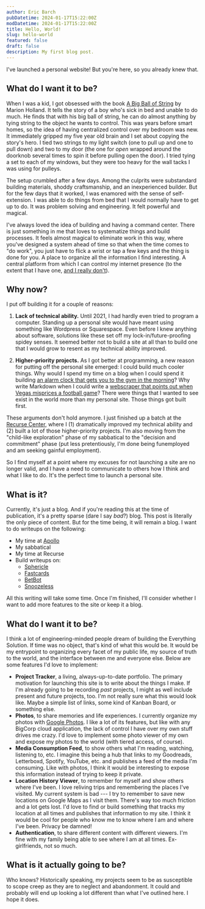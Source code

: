 ```yaml
---
author: Eric Barch
pubDatetime: 2024-01-17T15:22:00Z
modDatetime: 2024-01-17T15:22:00Z
title: Hello, World!
slug: hello-world
featured: false
draft: false
description: My first blog post.
---
```


I've launched a personal website! But you're here, so you already knew that.

## What do I want it to be?

When I was a kid, I got obsessed with the book [A Big Ball of String](https://www.goodreads.com/en/book/show/972531) by Marion Holland. It tells the story of a boy who's sick in bed and unable to do much. He finds that with his big ball of string, he can do almost anything by tying string to the object he wants to control. This was years before smart homes, so the idea of having centralized control over my bedroom was new. It immediately gripped my five year old brain and I set about copying the story's hero. I tied two strings to my light switch (one to pull up and one to pull down) and two to my door (the one for _open_ wrapped around the doorknob several times to spin it before pulling open the door). I tried tying a set to each of my windows, but they were too heavy for the wall tacks I was using for pulleys.

The setup crumbled after a few days. Among the culprits were substandard building materials, shoddy craftsmanship, and an inexperienced builder. But for the few days that it worked, I was enamored with the sense of self-extension. I was able to do things from bed that I would normally have to get up to do. It was problem solving and engineering. It felt powerful and magical.

I've always loved the idea of building and having a command center. There is just something in me that loves to systematize things and build processes. It feels almost magical to eliminate work in this way, where you've designed a system ahead of time so that when the time comes to "do work", you just have to flick a wrist or tap a few keys and the thing is done for you. A place to organize all the information I find interesting. A central platform from which I can control my internet presence (to the extent that I have one, [and I really don't](/)).

## Why now?

I put off building it for a couple of reasons:

1. **Lack of technical ability.** Until 2021, I had hardly even tried to program a computer. Standing up a personal site would have meant using something like Wordpress or Squarespace. Even before I knew anything about software, solutions like these set off my lock-in/future-proofing spidey senses. It seemed better not to build a site at all than to build one that I would grow to resent as my technical ability improved.

2. **Higher-priority projects.** As I got better at programming, a new reason for putting off the personal site emerged: I could build much cooler things. Why would I spend my time on a blog when I could spend it building [an alarm clock that gets you to the gym in the morning](https://github.com/eric-barch/snoozeless-app)? Why write Markdown when I could write a [webscraper that points out when Vegas misprices a football game](https://github.com/eric-barch/betbot)? There were things that I wanted to see exist in the world more than my personal site. Those things got built first.

These arguments don't hold anymore. I just finished up a batch at the [Recurse Center](https://www.recurse.com/), where I (1) dramatically improved my technical ability and (2) built a lot of those higher-priority projects. I'm also moving from the "child-like exploration" phase of my sabbatical to the "decision and commitment" phase (put less pretentiously, I'm done being funemployed and am seeking gainful employment).

So I find myself at a point where my excuses for not launching a site are no longer valid, and I have a need to communicate to others how I think and what I like to do. It's the perfect time to launch a personal site.

## What is it?

Currently, it's just a blog. And if you're reading this at the time of publication, it's a pretty sparse (dare I say _bad_?) blog. This post is literally the only piece of content. But for the time being, it will remain a blog. I want to do writeups on the following:

- My time at [Apollo](https://www.apollo.com/)
- My sabbatical
- My time at Recurse
- Build writeups on:
  - [Sphericle](https://github.com/eric-barch/sphericle)
  - [Fastcards](https://github.com/eric-barch/fastcards)
  - [BetBot](https://github.com/eric-barch/betbot)
  - [Snoozeless](https://github.com/eric-barch/snoozeless-app)

All this writing will take some time. Once I'm finished, I'll consider whether I want to add more features to the site or keep it a blog.

## What do I want it to be?

I think a lot of engineering-minded people dream of building the Everything Solution. If time was no object, that's kind of what this would be. It would be my entrypoint to organizing every facet of my public life, my source of truth to the world, and the interface between me and everyone else. Below are some features I'd love to implement:

- **Project Tracker**, a living, always-up-to-date portfolio. The primary motivation for launching this site is to write about the things I make. If I'm already going to be recording _past_ projects, I might as well include present and future projects, too. I'm not really sure what this would look like. Maybe a simple list of links, some kind of Kanban Board, or something else.
- **Photos**, to share memories and life experiences. I currently organize my photos with [Google Photos](https://photos.google.com/). I like a lot of its features, but like with any BigCorp cloud application, the lack of control I have over my own stuff drives me crazy. I'd love to implement some photo viewer of my own and expose my photos to the world (with tiered access, of course).
- **Media Consumption Feed**, to show others what I'm reading, watching, listening to, etc. I imagine this being a hub that links to my Goodreads, Letterboxd, Spotify, YouTube, etc. and publishes a feed of the media I'm consuming. Like with photos, I think it would be interesting to expose this information instead of trying to keep it private.
- **Location History Viewer**, to remember for myself and show others where I've been. I love reliving trips and remembering the places I've visited. My current system is bad --- I try to remember to save new locations on Google Maps as I visit them. There's way too much friction and a lot gets lost. I'd love to find or build something that tracks my location at all times and publishes that information to my site. I think it would be cool for people who know me to know where I am and where I've been. Privacy be damned!
- **Authentication**, to share different content with different viewers. I'm fine with my family being able to see where I am at all times. Ex-girlfriends, not so much.

## What is it actually going to be?

Who knows? Historically speaking, my projects seem to be as susceptible to scope creep as they are to neglect and abandonment. It could and probably will end up looking a lot different than what I've outlined here. I hope it does.

